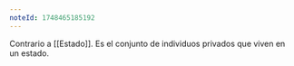 ```yaml
---
noteId: 1748465185192
---
```


Contrario a [[Estado]]. Es el conjunto de individuos privados que viven en un estado.
